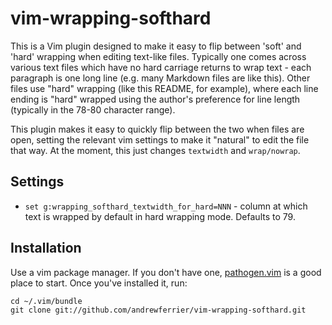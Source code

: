 # vim-wrapping-softhard

This is a Vim plugin designed to make it easy to flip between 'soft' and
'hard' wrapping when editing text-like files. Typically one comes across
various text files which have no hard carriage returns to wrap text - each
paragraph is one long line (e.g. many Markdown files are like this). Other
files use "hard" wrapping (like this README, for example), where each line
ending is "hard" wrapped using the author's preference for line length
(typically in the 78-80 character range).

This plugin makes it easy to quickly flip between the two when files are open,
setting the relevant vim settings to make it "natural" to edit the file that
way. At the moment, this just changes `textwidth` and `wrap/nowrap`.

## Settings

* `set g:wrapping_softhard_textwidth_for_hard=NNN` - column at which text is
  wrapped by default in hard wrapping mode. Defaults to 79.

## Installation

Use a vim package manager. If you don't have one,
[pathogen.vim](https://github.com/tpope/vim-pathogen) is a good place to
start. Once you've installed it, run:

    cd ~/.vim/bundle
    git clone git://github.com/andrewferrier/vim-wrapping-softhard.git
